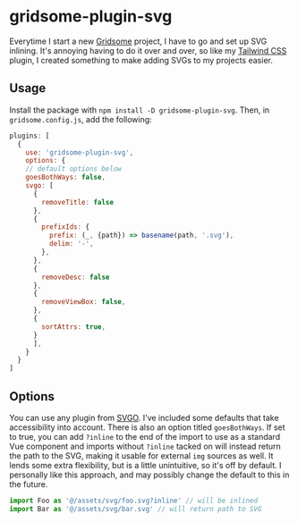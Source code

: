 # gridsome-plugin-svg

Everytime I start a new [Gridsome](https://gridsome.org) project, I have to go and set up SVG inlining. It's annoying having to do it over and over, so like my [Tailwind CSS](https://github.com/brandonpittman/gridsome-plugin-tailwindcss) plugin, I created something to make adding SVGs to my projects easier. 

## Usage

Install the package with `npm install -D gridsome-plugin-svg`. Then, in `gridsome.config.js`, add the following:

```javascript
plugins: [
  {
    use: 'gridsome-plugin-svg',
    options: {
    // default options below
    goesBothWays: false,
    svgo: [
      {
        removeTitle: false
      },
      {
        prefixIds: {
          prefix: (_, {path}) => basename(path, '.svg'),
          delim: '-',
        },
      },
      {
        removeDesc: false
      },
      {
        removeViewBox: false,
      },
      {
        sortAttrs: true,
      }
      ],
    }
  }
]
```

## Options

You can use any plugin from [SVGO](https://github.com/svg/svgo#what-it-can-do). I've included some defaults that take accessibility into account. There is also an option titled `goesBothWays`. If set to true, you can add `?inline` to the end of the import to use as a standard Vue component and imports without `?inline` tacked on will instead return the path to the SVG, making it usable for external `img` sources as well. It lends some extra flexibility, but is a little unintuitive, so it's off by default. I personally like this approach, and may possibly change the default to this in the future.

```javascript
import Foo as '@/assets/svg/foo.svg?inline' // will be inlined
import Bar as '@/assets/svg/bar.svg' // will return path to SVG
```
